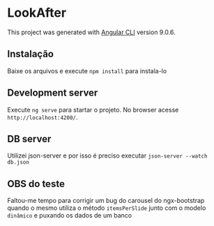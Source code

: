 # LookAfter

This project was generated with [Angular CLI](https://github.com/angular/angular-cli) version 9.0.6.

## Instalação

Baixe os arquivos e execute `npm install` para instala-lo

## Development server

Execute `ng serve` para startar o projeto. No browser acesse `http://localhost:4200/`.

## DB server

Utilizei json-server e por isso é preciso executar `json-server --watch db.json`

## OBS do teste

Faltou-me tempo para corrigir um bug do carousel do ngx-bootstrap quando o mesmo utiliza o método `itemsPerSlide` junto com o modelo `dinâmico` e puxando os dados de um banco
